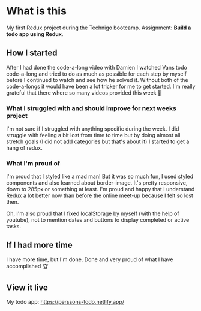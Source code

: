 # What is this

My first Redux project during the Technigo bootcamp.
Assignment: **Build a todo app using Redux**.

## How I started

After I had done the code-a-long video with Damien I watched Vans todo code-a-long and tried to do as much as possible for each step by myself before I continued to watch and see how he solved it. Without both of the code-a-longs it would have been a lot tricker for me to get started. I'm really grateful that there where so many videos provided this week 🙌

### What I struggled with and should improve for next weeks project

I'm not sure if I struggled with anything specific during the week. I did struggle with feeling a bit lost from time to time but by doing almost all stretch goals (I did not add categories but that's about it) I started to get a hang of redux.

### What I'm proud of

I'm proud that I styled like a mad man! But it was so much fun, I used styled components and also learned about border-image. It's pretty responsive, down to 285px or something at least. I'm proud and happy that I understand Redux a lot better now than before the online meet-up because I felt so lost then.

Oh, I'm also proud that I fixed localStorage by myself (with the help of youtube), not to mention dates and buttons to display completed or active tasks.

## If I had more time

I have more time, but I'm done. Done and very proud of what I have accomplished 🏆

## View it live

My todo app:
https://perssons-todo.netlify.app/
